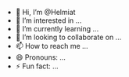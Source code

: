 - 👋 Hi, I’m @Helmiat
- 👀 I’m interested in ...
- 🌱 I’m currently learning ...
- 💞️ I’m looking to collaborate on ...
- 📫 How to reach me ...
- 😄 Pronouns: ...
- ⚡ Fun fact: ...

<!---
Helmiat/Helmiat is a ✨ special ✨ repository because its `README.md` (this file) appears on your GitHub profile.
You can click the Preview link to take a look at your changes.Buatlah flowchart dengan ketentuan nim genap dihitung luas persegi
--->

